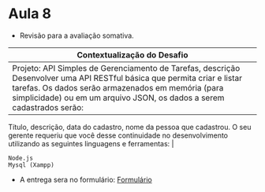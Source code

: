 # Aula 8

- Revisão para a avaliação somativa.

|Contextualização do Desafio|
|-|
|Projeto: API Simples de Gerenciamento de Tarefas, descrição Desenvolver uma API RESTful básica que permita criar e listar tarefas. Os dados serão armazenados em memória (para simplicidade) ou em um arquivo JSON, os dados a serem cadastrados serão:
Título, descrição, data do cadastro, nome da pessoa que cadastrou.
O seu gerente requeriu que você desse continuidade no desenvolvimento utilizando as seguintes linguagens e ferramentas: |

```
Node.js
Mysql (Xampp)
```

- A entrega sera no formulário: <a href="https://forms.gle/sTuTfS9G9c2DVTQ29">Formulário</a>